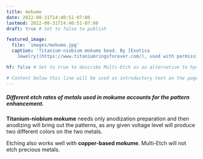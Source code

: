 ```yaml
---
title: mokume
date: 2022-08-31T14:40:51-07:00
lastmod: 2022-08-31T14:40:51-07:00
draft: true # Set to false to publish

featured_image:
  file: 'images/mokume.jpg'
  caption: 'Titanium-niobium mokume bead. By [Exotica
    Jewelry](https://www.titaniumringsforever.com/), used with permission.' # Markdown can be included here

hf: false # Set to true to describe Multi-Etch as an alternative to hydrofluoric acid for this metal.

# Content below this line will be used as introductory text on the page.
---
```


##### Different etch rates of metals used in mokume accounts for the pattern enhancement.

**Titanium-niobium mokume** needs only anodization preparation and then
anodizing will bring out the patterns, as any given voltage level will produce
two different colors on the two metals.

Etching also works well with **copper-based mokume**. Multi-Etch will not etch
precious metals.
